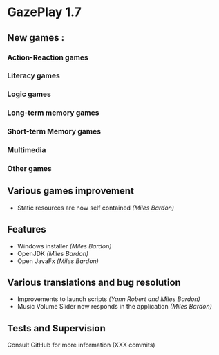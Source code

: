 # GazePlay 1.7

## New games :

### Action-Reaction games

### Literacy games

### Logic games

### Long-term memory games

### Short-term Memory games

### Multimedia

### Other games

## Various games improvement

* Static resources are now self contained _(Miles Bardon)_

## Features

* Windows installer _(Miles Bardon)_
* OpenJDK _(Miles Bardon)_
* Open JavaFx _(Miles Bardon)_

## Various translations and bug resolution

* Improvements to launch scripts _(Yann Robert and Miles Bardon)_
* Music Volume Slider now responds in the application _(Miles Bardon)_

## Tests and Supervision

Consult GitHub for more information (XXX commits)
